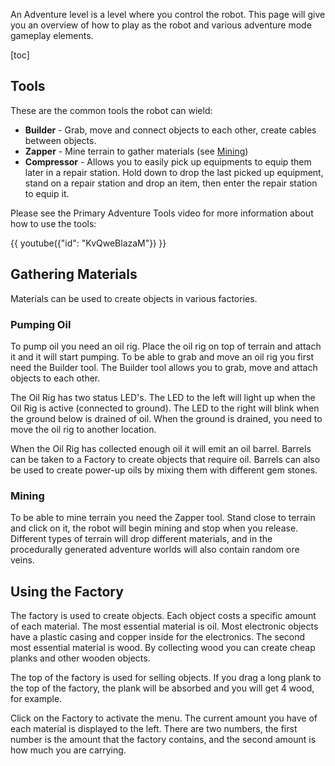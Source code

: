 An Adventure level is a level where you control the robot. This page will give you an overview of how to play as the robot and various adventure mode gameplay elements.

[toc]

## Tools
These are the common tools the robot can wield:
* **Builder** - Grab, move and connect objects to each other, create cables between objects.
* **Zapper** - Mine terrain to gather materials (see [Mining](#mining))
* **Compressor** - Allows you to easily pick up equipments to equip them later in a repair station. Hold down to drop the last picked up equipment, stand on a repair station and drop an item, then enter the repair station to equip it.

Please see the Primary Adventure Tools video for more information about how to use the tools:

{{ youtube({"id": "KvQweBlazaM"}) }}

## Gathering Materials
Materials can be used to create objects in various factories.

### Pumping Oil
To pump oil you need an oil rig. Place the oil rig on top of terrain and attach it and it will start pumping. To be able to grab and move an oil rig you first need the Builder tool. The Builder tool allows you to grab, move and attach objects to each other.

The Oil Rig has two status LED's. The LED to the left will light up when the Oil Rig is active (connected to ground). The LED to the right will blink when the ground below is drained of oil. When the ground is drained, you need to move the oil rig to another location.

When the Oil Rig has collected enough oil it will emit an oil barrel. Barrels can be taken to a Factory to create objects that require oil. Barrels can also be used to create power-up oils by mixing them with different gem stones.

### Mining
To be able to mine terrain you need the Zapper tool. Stand close to terrain and click on it, the robot will begin mining and stop when you release. Different types of terrain will drop different materials, and in the procedurally generated adventure worlds will also contain random ore veins.

## Using the Factory
The factory is used to create objects. Each object costs a specific amount of each material. The most essential material is oil. Most electronic objects have a plastic casing and copper inside for the electronics. The second most essential material is wood. By collecting wood you can create cheap planks and other wooden objects.

The top of the factory is used for selling objects. If you drag a long plank to the top of the factory, the plank will be absorbed and you will get 4 wood, for example.

Click on the Factory to activate the menu. The current amount you have of each material is displayed to the left. There are two numbers, the first number is the amount that the factory contains, and the second amount is how much you are carrying.
